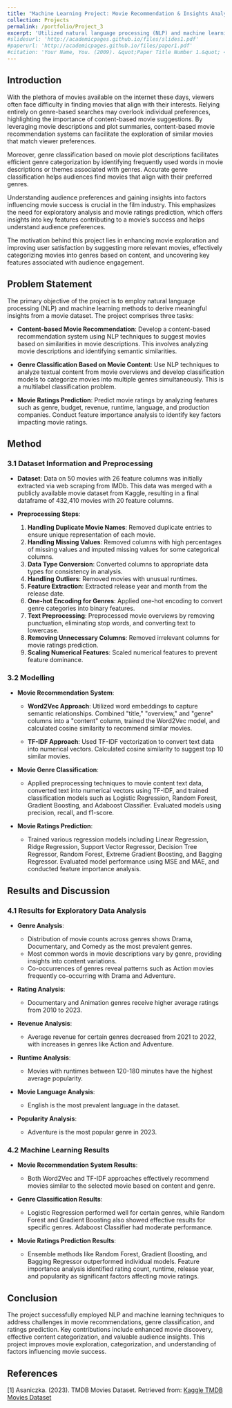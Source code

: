 ```yaml
---
title: "Machine Learning Project: Movie Recommendation & Insights Analysis"
collection: Projects
permalink: /portfolio/Project_3
excerpt: 'Utilized natural language processing (NLP) and machine learning techniques to extract valuable insights from a movie dataset. Developed a content-based movie recommendation system that suggests films based on similarities in movie descriptions, leveraging NLP to analyze and compare textual data. Implemented multilabel genre classification by analyzing movie overviews, enabling the categorization of films into multiple genres simultaneously. Additionally, predicted movie ratings using various features such as genre, budget, and revenue, applying machine learning methods and feature importance analysis.'
#slidesurl: 'http://academicpages.github.io/files/slides1.pdf'
#paperurl: 'http://academicpages.github.io/files/paper1.pdf'
#citation: 'Your Name, You. (2009). &quot;Paper Title Number 1.&quot; <i>Journal 1</i>. 1(1).'
---
```



## Introduction

With the plethora of movies available on the internet these days, viewers often face difficulty in finding movies that align with their interests. Relying entirely on genre-based searches may overlook individual preferences, highlighting the importance of content-based movie suggestions. By leveraging movie descriptions and plot summaries, content-based movie recommendation systems can facilitate the exploration of similar movies that match viewer preferences.

Moreover, genre classification based on movie plot descriptions facilitates efficient genre categorization by identifying frequently used words in movie descriptions or themes associated with genres. Accurate genre classification helps audiences find movies that align with their preferred genres.

Understanding audience preferences and gaining insights into factors influencing movie success is crucial in the film industry. This emphasizes the need for exploratory analysis and movie ratings prediction, which offers insights into key features contributing to a movie’s success and helps understand audience preferences.

The motivation behind this project lies in enhancing movie exploration and improving user satisfaction by suggesting more relevant movies, effectively categorizing movies into genres based on content, and uncovering key features associated with audience engagement.

## Problem Statement

The primary objective of the project is to employ natural language processing (NLP) and machine learning methods to derive meaningful insights from a movie dataset. The project comprises three tasks:

- **Content-based Movie Recommendation**: Develop a content-based recommendation system using NLP techniques to suggest movies based on similarities in movie descriptions. This involves analyzing movie descriptions and identifying semantic similarities.
  
- **Genre Classification Based on Movie Content**: Use NLP techniques to analyze textual content from movie overviews and develop classification models to categorize movies into multiple genres simultaneously. This is a multilabel classification problem.
  
- **Movie Ratings Prediction**: Predict movie ratings by analyzing features such as genre, budget, revenue, runtime, language, and production companies. Conduct feature importance analysis to identify key factors impacting movie ratings.

## Method

### 3.1 Dataset Information and Preprocessing

- **Dataset**: Data on 50 movies with 26 feature columns was initially extracted via web scraping from IMDb. This data was merged with a publicly available movie dataset from Kaggle, resulting in a final dataframe of 432,410 movies with 20 feature columns.

- **Preprocessing Steps**:
  1. **Handling Duplicate Movie Names**: Removed duplicate entries to ensure unique representation of each movie.
  2. **Handling Missing Values**: Removed columns with high percentages of missing values and imputed missing values for some categorical columns.
  3. **Data Type Conversion**: Converted columns to appropriate data types for consistency in analysis.
  4. **Handling Outliers**: Removed movies with unusual runtimes.
  5. **Feature Extraction**: Extracted release year and month from the release date.
  6. **One-hot Encoding for Genres**: Applied one-hot encoding to convert genre categories into binary features.
  7. **Text Preprocessing**: Preprocessed movie overviews by removing punctuation, eliminating stop words, and converting text to lowercase.
  8. **Removing Unnecessary Columns**: Removed irrelevant columns for movie ratings prediction.
  9. **Scaling Numerical Features**: Scaled numerical features to prevent feature dominance.

### 3.2 Modelling

- **Movie Recommendation System**:
  - **Word2Vec Approach**: Utilized word embeddings to capture semantic relationships. Combined "title," "overview," and "genre" columns into a "content" column, trained the Word2Vec model, and calculated cosine similarity to recommend similar movies.
  
  - **TF-IDF Approach**: Used TF-IDF vectorization to convert text data into numerical vectors. Calculated cosine similarity to suggest top 10 similar movies.

- **Movie Genre Classification**:
  - Applied preprocessing techniques to movie content text data, converted text into numerical vectors using TF-IDF, and trained classification models such as Logistic Regression, Random Forest, Gradient Boosting, and Adaboost Classifier. Evaluated models using precision, recall, and f1-score.

- **Movie Ratings Prediction**:
  - Trained various regression models including Linear Regression, Ridge Regression, Support Vector Regressor, Decision Tree Regressor, Random Forest, Extreme Gradient Boosting, and Bagging Regressor. Evaluated model performance using MSE and MAE, and conducted feature importance analysis.

## Results and Discussion

### 4.1 Results for Exploratory Data Analysis

- **Genre Analysis**:
  - Distribution of movie counts across genres shows Drama, Documentary, and Comedy as the most prevalent genres.
  - Most common words in movie descriptions vary by genre, providing insights into content variations.
  - Co-occurrences of genres reveal patterns such as Action movies frequently co-occurring with Drama and Adventure.

- **Rating Analysis**:
  - Documentary and Animation genres receive higher average ratings from 2010 to 2023.

- **Revenue Analysis**:
  - Average revenue for certain genres decreased from 2021 to 2022, with increases in genres like Action and Adventure.

- **Runtime Analysis**:
  - Movies with runtimes between 120-180 minutes have the highest average popularity.

- **Movie Language Analysis**:
  - English is the most prevalent language in the dataset.

- **Popularity Analysis**:
  - Adventure is the most popular genre in 2023.

### 4.2 Machine Learning Results

- **Movie Recommendation System Results**:
  - Both Word2Vec and TF-IDF approaches effectively recommend movies similar to the selected movie based on content and genre.

- **Genre Classification Results**:
  - Logistic Regression performed well for certain genres, while Random Forest and Gradient Boosting also showed effective results for specific genres. Adaboost Classifier had moderate performance.

- **Movie Ratings Prediction Results**:
  - Ensemble methods like Random Forest, Gradient Boosting, and Bagging Regressor outperformed individual models. Feature importance analysis identified rating count, runtime, release year, and popularity as significant factors affecting movie ratings.

## Conclusion

The project successfully employed NLP and machine learning techniques to address challenges in movie recommendations, genre classification, and ratings prediction. Key contributions include enhanced movie discovery, effective content categorization, and valuable audience insights. This project improves movie exploration, categorization, and understanding of factors influencing movie success.

## References

[1] Asaniczka. (2023). TMDB Movies Dataset. Retrieved from: [Kaggle TMDB Movies Dataset](https://www.kaggle.com/datasets/asaniczka/tmdb-movies-dataset-2023-930k-movies)
